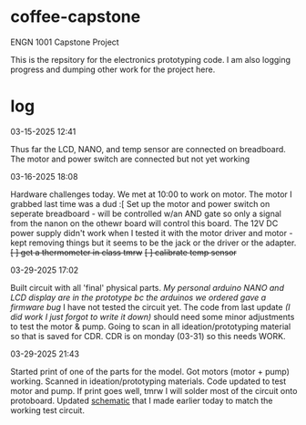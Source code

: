 # coffee-capstone
ENGN 1001 Capstone Project

This is the repsitory for the electronics prototyping code. I am also logging progress and dumping other work for the project here.


# log
03-15-2025 12:41 

Thus far the LCD, NANO, and temp sensor are connected on breadboard. 
The motor and power switch are connected but not yet working 


03-16-2025 18:08

Hardware challenges today. We met at 10:00 to work on motor. The motor I grabbed last time was a dud :[
Set up the motor and power switch on seperate breadboard - will be controlled w/an AND gate so only a signal from the nanon on the othewr board will control this board.
The 12V DC power supply didn't work when I tested it with the motor driver and motor - kept removing things but it seems to be the jack or the driver or the adapter.
~~[ ] get a thermometer in class tmrw~~
~~[ ] calibrate temp sensor~~


03-29-2025 17:02

Built circuit with all 'final' physical parts. *My personal arduino NANO and LCD display are in the prototype bc the arduinos we ordered gave a firmware bug*
I have not tested the circuit yet.
The code from last update *(I did work I just forgot to write it down)* should need some minor adjustments to test the motor & pump. 
Going to scan in all ideation/prototyping material so that is saved for CDR.
CDR is on monday (03-31) so this needs WORK.

03-29-2025 21:43

Started print of one of the parts for the model. Got motors (motor + pump) working. Scanned in ideation/prototyping materials.
Code updated to test motor and pump.
If print goes well, tmrw I will solder most of the circuit onto protoboard. 
Updated [schematic](https://github.com/kelton-eckert/coffee-capstone/edit/main/Schematic-03-29-25.png) that I made earlier today to match the working test circuit.
